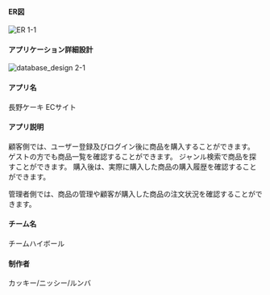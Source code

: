 <h4>ER図</h4>

![ER 1-1](https://user-images.githubusercontent.com/72184121/103072389-cdb7f580-4608-11eb-8c0b-09c742b2cc4e.jpg)

<h4>アプリケーション詳細設計</h4>

![database_design 2-1](https://user-images.githubusercontent.com/72184121/103072471-fb9d3a00-4608-11eb-9e73-07a36ac11ec5.jpg)


<h4>アプリ名</h4>
長野ケーキ ECサイト


<h4>アプリ説明</h4>
顧客側では、ユーザー登録及びログイン後に商品を購入することができます。
ゲストの方でも商品一覧を確認することができます。
ジャンル検索で商品を探すことができます。
購入後は、実際に購入した商品の購入履歴を確認することができます。

管理者側では、商品の管理や顧客が購入した商品の注文状況を確認することができます。

<h4>チーム名</h4>
チームハイボール

<h4>制作者</h4>
カッキー/ニッシー/ルンバ
